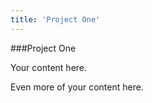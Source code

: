 ```yaml
---
title: 'Project One'
---
```


###Project One

Your content here.  

Even more of your content here.  